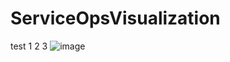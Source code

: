 # ServiceOpsVisualization
test
1
2
3
![image](https://github.com/user-attachments/assets/bc49983e-de72-4b53-a079-5c461d2e78e5)
